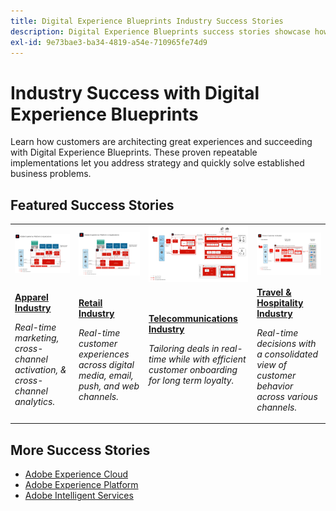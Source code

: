 ```yaml
---
title: Digital Experience Blueprints Industry Success Stories
description: Digital Experience Blueprints success stories showcase how various industries are realizing business value using Adobe Experience Cloud Applications, powered by Adobe Experience Platform.
exl-id: 9e73bae3-ba34-4819-a54e-710965fe74d9
---
```

# Industry Success with Digital Experience Blueprints

Learn how customers are architecting great experiences and succeeding with Digital Experience Blueprints. These proven repeatable implementations let you address strategy and quickly solve established business problems. 

## Featured Success Stories

<table style="table-layout:fixed">
<tr>
  <td>
    <a href="https://experienceleague.adobe.com/docs/blueprints-learn/architecture/industry-success-stories/apparel.html"><img alt="thumbnail image for an Apparel industry using audience activation, customer journey analytics, and customer journeys Blueprints" src="../experience-platform/assets/aep+apps_vertical.svg"/></a>
    </td>
  <td>
    <a href="https://experienceleague.adobe.com/docs/blueprints-learn/architecture/industry-success-stories/retail.html"><img alt="thumbnail image for a Retail industry using Activation with Online/Offline Data & Journey Optimizer Blueprints" src="../experience-platform/assets/aep+apps_vertical.svg"/></a>
    
  </td>
  <td>
    <a href="https://experienceleague.adobe.com/docs/blueprints-learn/architecture/industry-success-stories/telecommunications.html"><img alt="thumbnail image for the Journey Optimizer Blueprint" src="../customer-journeys/assets/ajo-architecture.svg" /></a>
  </td>
  <td>
    <a href="https://experienceleague.adobe.com/docs/blueprints-learn/architecture/industry-success-stories/travel-hospitality.html"><img alt="thumbnail image for the Activation of Online/Offline Data Blueprint" src="../audience-activation/assets/known_activation.svg" /></a>
  </td>
</tr>
<tr>
  <td>
    <div><a href="https://experienceleague.adobe.com/docs/blueprints-learn/architecture/industry-success-stories/apparel.html"><strong>Apparel Industry</strong></a></div>
    <p><em>Real-time marketing, cross-channel activation, & cross-channel analytics.</em></p>
  </td>
  <td>
    <div><a href="https://experienceleague.adobe.com/docs/blueprints-learn/architecture/industry-success-stories/retail.html"><strong>Retail Industry</strong></a></div>
    <p><em>Real-time customer experiences across digital media, email, push, and web channels.</em></p>
  </td>
  <td>
    <div><a href="https://experienceleague.adobe.com/docs/blueprints-learn/architecture/industry-success-stories/telecommunications.html"><strong>Telecommunications Industry</strong></a></div>
    <p><em>Tailoring deals in real-time while with efficient customer onboarding for long term loyalty.</em></p>
  </td>
  <td>
    <div><a href="https://experienceleague.adobe.com/docs/blueprints-learn/architecture/industry-success-stories/travel-hospitality.html"><strong>Travel & Hospitality Industry</strong></a></div>
    <p><em>Real-time decisions with a consolidated view of customer behavior across various channels.</em></p>
  </td>
</tr>
</table>

## More Success Stories 

* <a href="https://business.adobe.com/customer-success-stories/index.html?Products+%26+Services=Experience">Adobe Experience Cloud</a>
* <a href="https://business.adobe.com/customer-success-stories/index.html?Products+%26+Services=Experience+Platform">Adobe Experience Platform</a>
* <a href="https://business.adobe.com/customer-success-stories/index.html?Products+%26+Services=Intelligent+Services">Adobe Intelligent Services</a>
